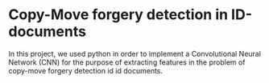 # Copy-Move forgery detection in ID-documents
In this project, we used python in order to implement a Convolutional Neural Network (CNN) for the purpose of extracting features in the problem of copy-move forgery detection id id documents. 
